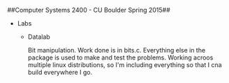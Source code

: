 ##Computer Systems 2400 - CU Boulder Spring 2015##
* Labs 
  * Datalab
  
    Bit manipulation. Work done is in bits.c. Everything else in the package is used to make and test the problems. Working acroos multiple linux distributions, so I'm including everything so that I cna build everywhere I go.
